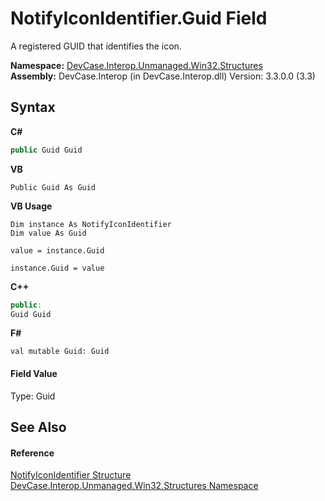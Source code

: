 # NotifyIconIdentifier.Guid Field
 

A registered GUID that identifies the icon.

**Namespace:**&nbsp;<a href="N_DevCase_Interop_Unmanaged_Win32_Structures">DevCase.Interop.Unmanaged.Win32.Structures</a><br />**Assembly:**&nbsp;DevCase.Interop (in DevCase.Interop.dll) Version: 3.3.0.0 (3.3)

## Syntax

**C#**<br />
``` C#
public Guid Guid
```

**VB**<br />
``` VB
Public Guid As Guid
```

**VB Usage**<br />
``` VB Usage
Dim instance As NotifyIconIdentifier
Dim value As Guid

value = instance.Guid

instance.Guid = value
```

**C++**<br />
``` C++
public:
Guid Guid
```

**F#**<br />
``` F#
val mutable Guid: Guid
```


#### Field Value
Type: Guid

## See Also


#### Reference
<a href="T_DevCase_Interop_Unmanaged_Win32_Structures_NotifyIconIdentifier">NotifyIconIdentifier Structure</a><br /><a href="N_DevCase_Interop_Unmanaged_Win32_Structures">DevCase.Interop.Unmanaged.Win32.Structures Namespace</a><br />